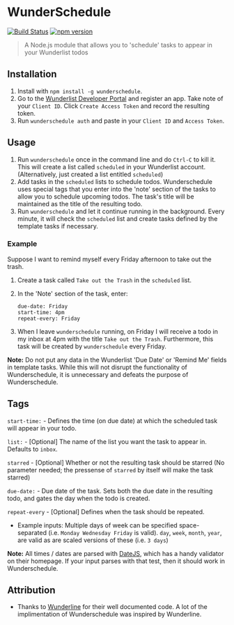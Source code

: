 # WunderSchedule
  [![Build Status](https://travis-ci.org/benjamincongdon/WunderSchedule.svg?branch=master)](https://travis-ci.org/benjamincongdon/WunderSchedule)
  [![npm version](https://badge.fury.io/js/wunderschedule.svg)](https://badge.fury.io/js/wunderschedule)
  >A Node.js module that allows you to 'schedule' tasks to appear in your Wunderlist todos

## Installation
1. Install with `npm install -g wunderschedule`.
2. Go to the [Wunderlist Developer Portal](https://developer.wunderlist.com/apps) and register an app. Take note of your `Client ID`. Click `Create Access Token` and record the resulting token.
3. Run `wunderschedule auth` and paste in your `Client ID` and `Access Token`.

## Usage
1. Run `wunderschedule` once in the command line and do `Ctrl-C` to kill it. This will create a list called `scheduled` in your Wunderlist account. (Alternatively, just created a list entitled `scheduled`)
2. Add tasks in the `scheduled` lists to schedule todos. Wunderschedule uses special tags that you enter into the 'note' section of the tasks to allow you to schedule upcoming todos. The task's title will be maintained as the title of the resulting todo. 
3. Run `wunderschedule` and let it continue running in the background. Every minute, it will check the `scheduled` list and create tasks defined by the template tasks if necessary.

### Example
Suppose I want to remind myself every Friday afternoon to take out the trash.
  1. Create a task called `Take out the Trash` in the `scheduled` list.
  2. In the 'Note' section of the task, enter:

      ```
      due-date: Friday
      start-time: 4pm
      repeat-every: Friday
      ```
  3. When I leave `wunderschedule` running, on Friday I will receive a todo in my inbox at 4pm with the title `Take out the Trash`. Furthermore, this task will be created by `wunderschedule` every Friday.

**Note:** Do not put any data in the Wunderlist 'Due Date' or 'Remind Me' fields in template tasks. While this will not disrupt the functionality of Wunderschedule, it is unnecessary and defeats the purpose of Wunderschedule.

## Tags
`start-time:` - Defines the time (on due date) at which the scheduled task will appear in your todo. 

`list:` - [Optional] The name of the list you want the task to appear in. Defaults to `inbox`. 

`starred` - [Optional] Whether or not the resulting task should be starred (No parameter needed; the pressense of `starred` by itself will make the task starred)

`due-date:` - Due date of the task. Sets both the due date in the resulting todo, and gates the day when the todo is created.

`repeat-every` - [Optional] Defines when the task should be repeated. 
  * Example inputs: Multiple days of week can be specified space-separated (i.e. `Monday Wednesday Friday` is valid). `day`, `week`, `month`, `year`, are valid as are scaled versions of these (i.e. `3 days`)

**Note:** All times / dates are parsed with [DateJS](http://www.datejs.com/), which has a handy validator on their homepage. If your input parses with that test, then it should work in Wunderschedule.

## Attribution
* Thanks to [Wunderline](https://github.com/we-are-next/wunderline/blob/master/wunderline.js) for their well documented code. A lot of the implimentation of Wunderschedule was inspired by Wunderline.
